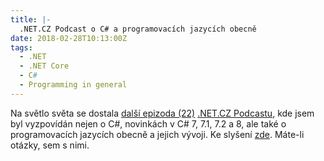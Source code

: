 ```yaml
---
title: |-
  .NET.CZ Podcast o C# a programovacích jazycích obecně
date: 2018-02-28T10:13:00Z
tags:
  - .NET
  - .NET Core
  - C#
  - Programming in general
---
```

Na světlo světa se dostala [další epizoda (22)][2] [.NET.CZ Podcastu][1], kde jsem byl vyzpovídán nejen o C#, novinkách v C# 7, 7.1, 7.2 a 8, ale také o programovacích jazycích obecně a jejich vývoji. Ke slyšení [zde][2]. Máte-li otázky, sem s nimi.  

[1]: https://soundcloud.com/msimecek/sets/net-cz-podcast
[2]: https://soundcloud.com/msimecek/dotnet-cz-episode-22